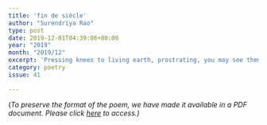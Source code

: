 ```yaml
---
title: 'fin de siècle'
author: "Surendriya Rao"
type: post
date: 2019-12-01T04:39:08+00:00
year: "2019"
month: "2019/12"
excerpt: 'Pressing knees to living earth, prostrating, you may see them: cicada shells, molted skins, amber brown and wisp-fragile as if the air shaped their angles, as clouds are sculpted in the wind.'
category: poetry
issue: 41

---
```

(_To preserve the format of the poem, we have made it available in a PDF document._ __Please click_ [here][1] _to access.)__

 [1]: http://bombayliterarymagazine.com/wp-content/uploads/2019/12/findesiecle_Rao_TBLM_37-SR-Revision-for-publication.pdf

